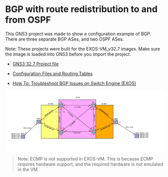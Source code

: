 # BGP with route redistribution to and from OSPF

This GNS3 project was made to show a configuration example of BGP.  There are three separate BGP ASes, and two OSPF ASes.

Note: These projects were built for the EXOS-VM_v32.7 images.  Make sure the image is loaded into GNS3 before you import the project.

* [GNS3 32.7 Project file](https://github.com/stewilliams-extr/Virtual_EXOS/blob/master/gns3_projects/BGP/BGP_32.7.2.zip)

* [Configuration Files and Routing Tables](configs)
  
* [How To: Troubleshoot BGP Issues on Switch Engine (EXOS)](https://extreme-networks.my.site.com/ExtrArticleDetail?an=000078327)


<img src="screenshot.png">

>Note: ECMP is not supported in EXOS-VM. This is because ECMP requires hardware support, and the required hardware is not emulated in the VM.
